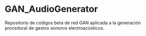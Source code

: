 # GAN_AudioGenerator
Repositorio de códigos beta de red GAN aplicada a la generación procedural de gestos sonoros electroacústicos.
